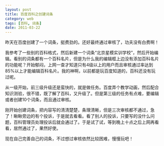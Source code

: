 ```yaml
---
layout: post
title: 百度百科之创建词条
category: web
tags: [百科, 词条]
date: 2011-03-22
---
```

<p>昨天在百度创建了一个词条，挺费劲的。还好最终通过审核了，功夫没有白费啊！</p>
<p>我参考了一些别的百科格式，然后新建一个词条&ldquo;北京星模实训学校&rdquo;，然后开始编辑。看别的词条都有一个百科名片，但是为什么我的编辑框上边没有添加百科名片的功能呢？开始郁闷，上网一查才知道只有4级以上的用户而且审核通过率达到85%以上才能编辑百科名片。我的神啊，以前都是玩百度知道的，百科还没有玩过呢。</p>
<p>从一级开始，前三级升级还是蛮快的，就是做任务。百度弄个教学动画，然后配合知识测验，很不错，既了解了百科，又升级了。但是第三级的任务有点难，要编辑或者创建10个词条，而且通过审核。</p>
<p>刚开始创建词条，把内容写的清清楚楚，条理清晰，但是三次审核都不通过，急了！瞅瞅旁边的有个投诉，于是就去看看。看了别人的投诉，只要写的没什么问题，百科管理员处理投诉后就会通过了。于是试了试，等到晚上十点之后上网再看看，居然通过了，果然好使。</p>
<p>现在自己完善自己的词条，不过想过审核依然比较困难，慢慢玩吧！</p>
